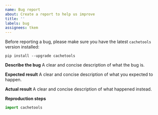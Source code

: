 ```yaml
---
name: Bug report
about: Create a report to help us improve
title: ''
labels: bug
assignees: tkem
---
```


Before reporting a bug, please make sure you have the latest `cachetools` version installed:

```
pip install --upgrade cachetools
```

**Describe the bug**
A clear and concise description of what the bug is.

**Expected result**
A clear and concise description of what you expected to happen.

**Actual result**
A clear and concise description of what happened instead.

**Reproduction steps**

```python
import cachetools

```
